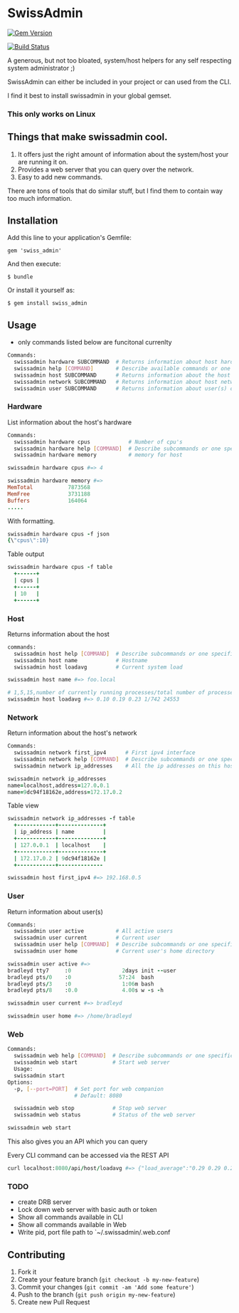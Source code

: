 # SwissAdmin

[![Gem Version](https://badge.fury.io/rb/swiss_admin.svg)](http://badge.fury.io/rb/swiss_admin)

[![Build Status](https://travis-ci.org/bradleyd/swiss_admin.svg)](https://travis-ci.org/bradleyd/swiss_admin)

A generous, but not too bloated, system/host helpers for any self respecting system administrator ;)

SwissAdmin can either be included in your project or can used from the CLI.

I find it best to install swissadmin in your global gemset.

### This only works on Linux

## Things that make swissadmin cool.

1. It offers just the right amount of information about the system/host your are running it on.
2. Provides a web server that you can query over the network.
3. Easy to add new commands.

There are tons of tools that do similar stuff, but I find them to contain way too much information.

## Installation

Add this line to your application's Gemfile:

    gem 'swiss_admin'

And then execute:

    $ bundle

Or install it yourself as:

    $ gem install swiss_admin

## Usage

* only commands listed below are funcitonal currenlty

```bash
Commands:
  swissadmin hardware SUBCOMMAND  # Returns information about host hardware
  swissadmin help [COMMAND]       # Describe available commands or one specific command
  swissadmin host SUBCOMMAND      # Returns information about the host
  swissadmin network SUBCOMMAND   # Returns information about host network
  swissadmin user SUBCOMMAND      # Returns information about user(s) on host
```

### Hardware 
List information about the host's hardware

```bash
Commands:
  swissadmin hardware cpus            # Number of cpu's
  swissadmin hardware help [COMMAND]  # Describe subcommands or one specific subcommand
  swissadmin hardware memory          # memory for host
```

```ruby 
swissadmin hardware cpus #=> 4
```

```ruby 
swissadmin hardware memory #=> 
MemTotal           7873568
MemFree            3731188
Buffers            164064
.....
```

With formatting.
```ruby 
swissadmin hardware cpus -f json 
{\"cpus\":10}
```

Table output

```ruby 
swissadmin hardware cpus -f table
  +------+
  | cpus |
  +------+
  | 10   |
  +------+
```



### Host

Returns information about the host

```bash
commands:
  swissadmin host help [COMMAND]  # Describe subcommands or one specific subcommand
  swissadmin host name            # Hostname
  swissadmin host loadavg         # Current system load 
```

```ruby
swissadmin host name #=> foo.local
```

```ruby
# 1,5,15,number of currently running processes/total number of processes, pid
swissadmin host loadavg #=> 0.10 0.19 0.23 1/742 24553
```

### Network

Return information about the host's network 

```bash
Commands:
  swissadmin network first_ipv4      # First ipv4 interface
  swissadmin network help [COMMAND]  # Describe subcommands or one specific subcommand
  swissadmin network ip_addresses    # All the ip addresses on this host
```

```ruby 
swissadmin network ip_addresses
name=localhost,address=127.0.0.1
name=9dc94f18162e,address=172.17.0.2
```

Table view

```ruby
swissadmin network ip_addresses -f table
  +------------+--------------+
  | ip_address | name         |
  +------------+--------------+
  | 127.0.0.1  | localhost    |
  +------------+--------------+
  | 172.17.0.2 | 9dc94f18162e |
  +------------+--------------
```

```ruby 
swissadmin host first_ipv4 #=> 192.168.0.5
```

### User

Return information about user(s)

```bash
Commands:
  swissadmin user active          # All active users
  swissadmin user current         # Current user
  swissadmin user help [COMMAND]  # Describe subcommands or one specific subcommand
  swissadmin user home            # Current user's home directory
```

```ruby
swissadmin user active #=>
bradleyd tty7     :0                2days init --user
bradleyd pts/0    :0               57:24  bash
bradleyd pts/3    :0                1:06m bash
bradleyd pts/8    :0.0              4.00s w -s -h
```

```ruby
swissadmin user current #=> bradleyd
```

```ruby
swissadmin user home #=> /home/bradleyd
```

### Web
```bash
Commands:
  swissadmin web help [COMMAND]  # Describe subcommands or one specific subcommand
  swissadmin web start           # Start web server
  Usage:
  swissadmin start
Options:
  -p, [--port=PORT]  # Set port for web companion
                     # Default: 8080

  swissadmin web stop            # Stop web server
  swissadmin web status          # Status of the web server
```

```ruby
swissadmin web start
```
This also gives you an API which you can query

Every CLI command can be accessed via the REST API

```ruby
curl localhost:8080/api/host/loadavg #=> {"load_average":"0.29 0.29 0.28 2/972 27659\n"}
```

### TODO

* create DRB server
* Lock down web server with basic auth or token
* Show all commands available in CLI
* Show all commands available in Web
* Write pid, port file path to `~/.swissadmin/.web.conf

## Contributing

1. Fork it
2. Create your feature branch (`git checkout -b my-new-feature`)
3. Commit your changes (`git commit -am 'Add some feature'`)
4. Push to the branch (`git push origin my-new-feature`)
5. Create new Pull Request


